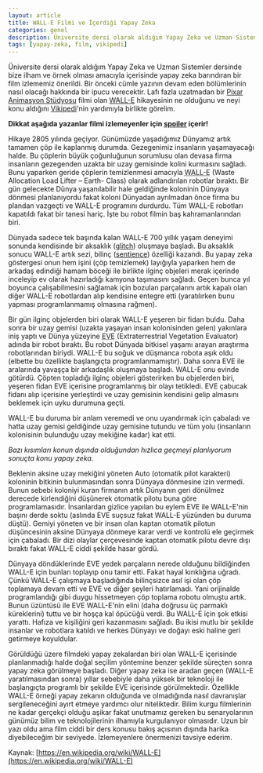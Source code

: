 ```yaml
---
layout: article
title: WALL-E Filmi ve İçerdiği Yapay Zeka
categories: genel
description: Üniversite dersi olarak aldığım Yapay Zeka ve Uzman Sistemler dersinde bize ilham ve örnek olması amacıyla içerisinde yapay zeka barındıran bir film izlememiz önerildi. [Pixar Animasyon Stüdyosu](https://en.wikipedia.org/wiki/Pixar) filmi olan [WALL-E](http://www.imdb.com/title/tt0910970/) hikayesinin ne olduğunu ve neyi konu aldığını [Vikipedi](https://en.wikipedia.org/wiki/WALL-E)'nin yardımıyla birlikte görelim.
tags: [yapay-zeka, film, vikipedi]
---
```

Üniversite dersi olarak aldığım Yapay Zeka ve Uzman Sistemler dersinde bize ilham ve örnek olması
amacıyla içerisinde yapay zeka barındıran bir film izlememiz önerildi. Bir önceki cümle yazının devam
eden bölümlerinin nasıl olacağı hakkında bir ipucu verecektir. Lafı fazla uzatmadan bir [Pixar
Animasyon Stüdyosu](https://en.wikipedia.org/wiki/Pixar) filmi olan [WALL-E](http://www.imdb.com/title/tt0910970/) hikayesinin ne olduğunu ve neyi konu aldığını [Vikipedi](https://en.wikipedia.org/wiki/WALL-E)'nin
yardımıyla birlikte görelim.

**Dikkat aşağıda yazanlar filmi izlemeyenler için [spoiler](https://tr.wikipedia.org/wiki/Spoiler_%28medya%29) içerir!**

Hikaye 2805 yılında geçiyor. Günümüzde yaşadığımız Dünyamız artık tamamen çöp ile kaplanmış
durumda. Gezegenimiz insanların yaşamayacağı halde. Bu çöplerin büyük çoğunluğunun sorumlusu
olan devasa firma insanların gezegenden uzakta bir uzay gemisinde kolini kurmasını sağladı. Bunu
yaparken geride çöplerin temizlenmesi amacıyla <abbr title="Waste Allocation Load Lifter – Earth-
Class">WALL-E</abbr> (Waste Allocation Load Lifter – Earth-
Class) olarak adlandırılan robotlar bıraktı. Bir gün gelecekte Dünya yaşanılabilir hale geldiğinde
koloninin Dünyaya dönmesi planlanıyordu fakat koloni
Dünyadan ayrılmadan önce firma bu plandan
vazgeçti ve WALL-E programını durdurdu. Tüm WALL-E robotları kapatıldı fakat bir tanesi hariç. İşte
bu robot filmin baş kahramanlarından biri.

Dünyada sadece tek başında kalan WALL-E 700 yıllık yaşam deneyimi sonunda kendisinde bir
aksaklık ([glitch](https://en.wikipedia.org/wiki/Glitch#Computer_glitch)) oluşmaya başladı. Bu aksaklık sonucu WALL-E artık sezi, bilinç ([sentience](https://en.wikipedia.org/wiki/Sentience#Artificial_intelligence)) özelliği
kazandı. Bu yapay zeka göstergesi onun hem işini (çöp temizlemek) layığıyla yaparken hem de
arkadaş edindiği hamam böceği ile birlikte ilginç objeleri merak içerinde inceleyip ev olarak hazırladığı
kamyona taşımasını sağladı. Geçen bunca yıl boyunca çalışabilmesini sağlamak için bozulan
parçalarını artık kapalı olan diğer WALL-E robotlardan alıp kendisine entegre etti (yaratılırken bunu
yapması programlanmamış olmasına rağmen).

Bir gün ilginç objelerden biri olarak WALL-E yeşeren bir fidan buldu. Daha sonra bir uzay gemisi
(uzakta yaşayan insan kolonisinden gelen) yakınlara iniş yaptı ve Dünya yüzeyine <abbr title="Extraterrestrial Vegetation Evaluator">EVE</abbr>
(Extraterrestrial Vegetation Evaluator) adında bir robot bıraktı. Bu robot Dünyada bitkisel yaşamı
arayan araştırma robotlarından biriydi. WALL-E bu soğuk ve düşmanca robota aşık oldu (elbette bu
özellikte başlangıçta programlanmamıştır). Daha sonra EVE ile aralarında yavaşça bir arkadaşlık
oluşmaya başladı. WALL-E onu evinde götürdü. Çöpten topladığı ilginç objeleri gösterirken bu
objelerden biri, yeşeren fidan EVE içerisine programlanmış bir olayı tetikledi. EVE çabucak fidanı alıp
içerisine yerleştirdi ve uzay gemisinin kendisini gelip almasını beklemek için uyku durumuna geçti.

WALL-E bu duruma bir anlam veremedi ve onu uyandırmak için çabaladı ve hatta uzay gemisi
geldiğinde uzay gemisine tutundu ve tüm yolu (insanların kolonisinin bulunduğu uzay mekiğine kadar)
kat etti.

*Bazı kısımları konun dışında olduğundan hızlıca geçmeyi planlıyorum sonuçta konu yapay zeka.*

Beklenin aksine uzay mekiğini yöneten Auto (otomatik pilot karakteri) koloninin bitkinin bulunmasından sonra
Dünyaya dönmesine izin vermedi. Bunun sebebi koloniyi kuran firmanın artık Dünyanın geri dönülmez
derecede kirlendiğini düşünerek otomatik pilotu buna göre programlamasıdır. İnsanlardan gizlice
yapılan bu eylem EVE ile WALL-E'nin başını derde soktu (aslında EVE suçsuz fakat WALL-E
yüzünden bu duruma düştü). Gemiyi yöneten ve bir insan olan kaptan otomatik pilotun düşüncesinin
aksine Dünyaya dönmeye karar verdi ve kontrolü ele geçirmek için çabaladı. Bir dizi olaylar
çerçevesinde kaptan otomatik pilotu devre dışı bıraktı fakat WALL-E ciddi şekilde hasar gördü.

Dünyaya döndüklerinde EVE yedek parçaların nerede olduğunu bildiğinden WALL-E için bunları
toplayıp onu tamir etti. Fakat hayal kırıklığına uğradı. Çünkü WALL-E çalışmaya başladığında
bilinçsizce asıl işi olan çöp toplamaya devam etti ve EVE ve diğer şeyleri hatırlamadı. Yani orijinalde
programlandığı gibi duygu hissetmeyen çöp toplama robotu olmuştu artık. Bunun üzüntüsü ile
EVE WALL-E'nin elini (daha doğrusu üç parmaklı küreklerini) tuttu ve bir hoşça kal öpücüğü verdi. Bu
WALL-E için şok etkisi yarattı. Hafıza ve kişiliğini geri kazanmasını sağladı. Bu ikisi mutlu bir şekilde
insanlar ve robotlara katıldı ve herkes Dünyayı ve doğayı eski haline geri getirmeye koyuldular.

Görüldüğü üzere filmdeki yapay zekalardan biri olan WALL-E içerisinde planlanmadığı halde doğal seçilim yöntemine benzer
şekilde süreçten sonra yapay zeka görülmeye başladı. Diğer yapay zeka ise aradan geçen (WALL-E
yaratılmasından sonra) yıllar sebebiyle daha yüksek bir teknoloji ile başlangıçta programlı bir şekilde
EVE içerisinde görülmektedir. Özellikle WALL-E örneği yapay zekanın olduğunda ve olmadığında nasıl
davranışlar sergileneceğini ayırt etmeye yardımcı olur niteliktedir. Bilim kurgu filmlerinin ne kadar
gerçekçi olduğu aşikar fakat unutmamız gereken bu senaryolarının günümüz bilim ve
teknolojilerinin ilhamıyla kurgulanıyor olmasıdır. Uzun bir yazı oldu ama film ciddi bir ders konusu
bakış açısının dışında harika diyebileceğim bir seviyede. İzlemeyenlere önermenizi tavsiye ederim.

Kaynak: [https://en.wikipedia.org/wiki/WALL-E](https://en.wikipedia.org/wiki/WALL-E)
